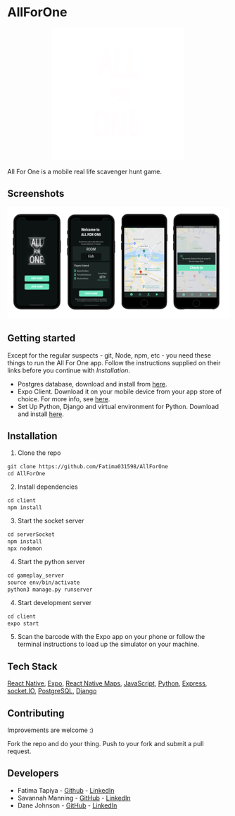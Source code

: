 # AllForOne
<p align="center">
  <img src="images/logo.png" height=300, width=300/>
</p>

All For One is a mobile real life scavenger hunt game.

## Screenshots

<p align="center">
  <img src="images/AllForOne.png" />
</p>


## Getting started

Except for the regular suspects - git, Node, npm, etc - you need these things to run the All For One app. Follow the instructions supplied on their links before you continue with *Installation*.

* Postgres database, download and install from [here](https://www.postgresql.org/download/).
* Expo Client. Download it on your mobile device from your app store of choice. For more info, see [here](https://docs.expo.dev).
* Set Up Python, Django and virtual environment for Python. Download and install [here](https://medium.com/@diwassharma/starting-a-python-django-project-on-mac-os-x-c089165cf010).

## Installation

1. Clone the repo

```
git clone https://github.com/Fatima031598/AllForOne
cd AllForOne
```

2. Install dependencies
```
cd client
npm install
```

3. Start the socket server
```
cd serverSocket
npm install
npx nodemon
```

4. Start the python server
```
cd gameplay_server
source env/bin/activate
python3 manage.py runserver
```

4. Start development server
```
cd client
expo start
```

5. Scan the barcode with the Expo app on your phone or follow the terminal instructions to load up the simulator on your machine.

 ## Tech Stack
 [React Native](https://reactnative.dev/), [Expo](https://expo.io), [React Native Maps](https://github.com/react-community/react-native-maps), [JavaScript](https://www.javascript.com/), [Python](https://www.python.org/), [Express](https://expressjs.com/), [socket.IO](https://socket.io/),  [PostgreSQL](https://www.postgresql.org/), [Django](https://www.djangoproject.com/start/overview/)


 ## Contributing

Improvements are welcome :)

Fork the repo and do your thing. Push to your fork and submit a pull request.


## Developers

* Fatima Tapiya - [Github](https://github.com/Fatima031598) - [LinkedIn](https://www.linkedin.com/in/fatima-tapiya/)
* Savannah Manning - [GitHub](https://github.com/savhappy) - [LinkedIn](https://www.linkedin.com/search/results/all/?keywords=savannah%20manning&origin=RICH_QUERY_SUGGESTION&position=0&searchId=0ff5c9a9-ea99-4b7f-80a7-64bdd46ae412&sid=zM)
* Dane Johnson - [GitHub](https://github.com/Rudy451) - [LinkedIn](https://www.linkedin.com/in/dane-johnson-aa3606111/)

